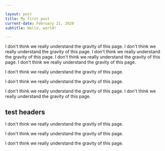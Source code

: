 ```yaml
---

layout: post
title: My first post
current-date: February 21, 2020
subtitle: Hello, world!

---
```


I don't think we really understand the gravity of this page. I don't think we really understand the gravity of this page. I don't think we really understand the gravity of this page. I don't think we really understand the gravity of this page. I don't think we really understand the gravity of this page.

I don't think we really understand the gravity of this page.

I don't think we really understand the gravity of this page.

I don't think we really understand the gravity of this page. I don't think we really understand the gravity of this page.

## test headers

I don't think we really understand the gravity of this page.

I don't think we really understand the gravity of this page.

I don't think we really understand the gravity of this page.
